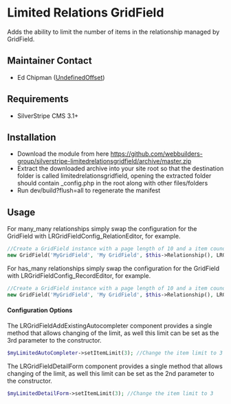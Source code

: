 Limited Relations GridField
=================
Adds the ability to limit the number of items in the relationship managed by GridField.

## Maintainer Contact
* Ed Chipman ([UndefinedOffset](https://github.com/UndefinedOffset))

## Requirements
* SilverStripe CMS 3.1+


## Installation
* Download the module from here https://github.com/webbuilders-group/silverstripe-limitedrelationsgridfield/archive/master.zip
* Extract the downloaded archive into your site root so that the destination folder is called limitedrelationsgridfield, opening the extracted folder should contain _config.php in the root along with other files/folders
* Run dev/build?flush=all to regenerate the manifest


## Usage
For many_many relationships simply swap the configuration for the GridField with LRGridFieldConfig_RelationEditor, for example.

```php
//Create a GridField instance with a page length of 10 and a item cound limit of 20
new GridField('MyGridField', 'My GridField', $this->Relationship(), LRGridFieldConfig_RelationEditor::create(10, 20));
```

For has_many relationships simply swap the configuration for the GridField with LRGridFieldConfig_RecordEditor, for example.

```php
//Create a GridField instance with a page length of 10 and a item cound limit of 20
new GridField('MyGridField', 'My GridField', $this->Relationship(), LRGridFieldConfig_RecordEditor::create(10, 20));
```

#### Configuration Options
The LRGridFieldAddExistingAutocompleter component provides a single method that allows changing of the limit, as well this limit can be set as the 3rd parameter to the constructor.

```php
$myLimitedAutoCompleter->setItemLimit(3); //Change the item limit to 3
```

The LRGridFieldDetailForm component provides a single method that allows changing of the limit, as well this limit can be set as the 2nd parameter to the constructor.
```php
$myLimitedDetailForm->setItemLimit(3); //Change the item limit to 3
```
